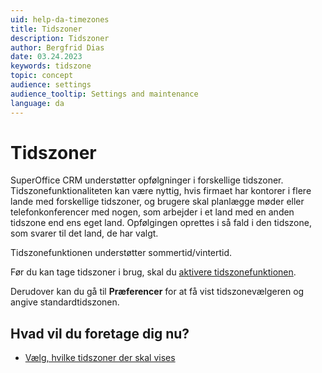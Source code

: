 ```yaml
---
uid: help-da-timezones
title: Tidszoner
description: Tidszoner
author: Bergfrid Dias
date: 03.24.2023
keywords: tidszone
topic: concept
audience: settings
audience_tooltip: Settings and maintenance
language: da
---
```


# Tidszoner

SuperOffice CRM understøtter opfølgninger i forskellige tidszoner. Tidszonefunktionaliteten kan være nyttig, hvis firmaet har kontorer i flere lande med forskellige tidszoner, og brugere skal planlægge møder eller telefonkonferencer med nogen, som arbejder i et land med en anden tidszone end ens eget land. Opfølgingen oprettes i så fald i den tidszone, som svarer til det land, de har valgt.

Tidszonefunktionen understøtter sommertid/vintertid.

Før du kan tage tidszoner i brug, skal du [aktivere tidszonefunktionen][1].

Derudover kan du gå til **Præferencer** for at få vist tidszonevælgeren og angive standardtidszonen.

## Hvad vil du foretage dig nu?

* [Vælg, hvilke tidszoner der skal vises][2]

<!-- Referenced links -->
[1]: enable.md
[2]: select.md

<!-- Referenced images -->
